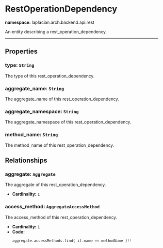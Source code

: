 

# **RestOperationDependency**
**namespace:** laplacian.arch.backend.api.rest

An entity describing a rest_operation_dependency.



---

## Properties

### type: `String`
The type of this rest_operation_dependency.

### aggregate_name: `String`
The aggregate_name of this rest_operation_dependency.

### aggregate_namespace: `String`
The aggregate_namespace of this rest_operation_dependency.

### method_name: `String`
The method_name of this rest_operation_dependency.

## Relationships

### aggregate: `Aggregate`
The aggregate of this rest_operation_dependency.
- **Cardinality:** `1`

### access_method: `AggregateAccessMethod`
The access_method of this rest_operation_dependency.
- **Cardinality:** `1`
- **Code:**
  ```kotlin
  aggregate.accessMethods.find{ it.name == methodName }!!
  ```
